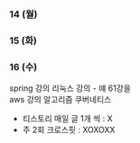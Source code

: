### 14 (월)
### 15 (화)
### 16 (수)


spring 강의 
리눅스 강의
	- 얘 61강을  
aws 강의 
알고리즘
쿠버네티스


- 티스토리 매일 글 1개 씩 : X 
- 주 2회 크로스핏 : XOXOXX
<!--stackedit_data:
eyJoaXN0b3J5IjpbMTY5NTgyODU0MiwtNjY5MTc5NjA2XX0=
-->